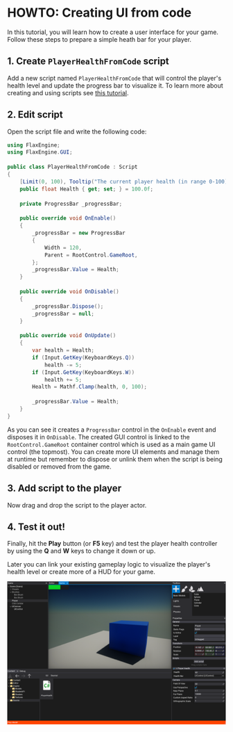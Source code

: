 # HOWTO: Creating UI from code

In this tutorial, you will learn how to create a user interface for your game. Follow these steps to prepare a simple heath bar for your player.

## 1. Create `PlayerHealthFromCode` script

Add a new script named `PlayerHealthFromCode` that will control the player's health level and update the progress bar to visualize it. To learn more about creating and using scripts see [this tutorial](../../scripting/new-script.md).

## 2. Edit script

Open the script file and write the following code:

```cs
using FlaxEngine;
using FlaxEngine.GUI;

public class PlayerHealthFromCode : Script
{
	[Limit(0, 100), Tooltip("The current player health (in range 0-100)")]
	public float Health { get; set; } = 100.0f;

	private ProgressBar _progressBar;

	public override void OnEnable()
	{
		_progressBar = new ProgressBar
		{
			Width = 120,
			Parent = RootControl.GameRoot,
		};
		_progressBar.Value = Health;
	}

	public override void OnDisable()
	{
		_progressBar.Dispose();
		_progressBar = null;
	}

	public override void OnUpdate()
	{
		var health = Health;
		if (Input.GetKey(KeyboardKeys.Q))
			health -= 5;
		if (Input.GetKey(KeyboardKeys.W))
			health += 5;
		Health = Mathf.Clamp(health, 0, 100);

		_progressBar.Value = Health;
	}
}
```

As you can see it creates a `ProgressBar` control in the `OnEnable` event and disposes it in `OnDisable`. The created GUI control is linked to the `RootControl.GameRoot` container control which is used as a main game UI control (the topmost).
You can create more UI elements and manage them at runtime but remember to dispose or unlink them when the script is being disabled or removed from the game.

## 3. Add script to the player

Now drag and drop the script to the player actor.

## 4. Test it out!

Finally, hit the **Play** button (or **F5** key) and test the player health controller by using the **Q** and **W** keys to change it down or up.

Later you can link your existing gameplay logic to visualize the player's health level or create more of a HUD for your game.

![Test Health Bar](media/test-progress-bar.png)

